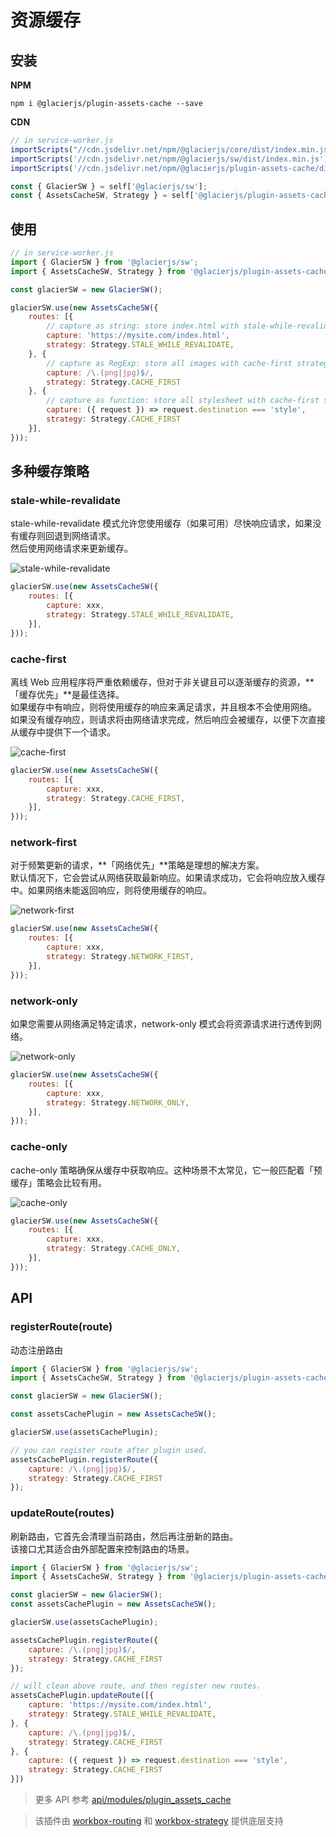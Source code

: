 # 资源缓存

## 安装

**NPM**

```shell
npm i @glacierjs/plugin-assets-cache --save
```

**CDN**

```javascript
// in service-worker.js
importScripts("//cdn.jsdelivr.net/npm/@glacierjs/core/dist/index.min.js");
importScripts('//cdn.jsdelivr.net/npm/@glacierjs/sw/dist/index.min.js');
importScripts('//cdn.jsdelivr.net/npm/@glacierjs/plugin-assets-cache/dist/index.min.js');

const { GlacierSW } = self['@glacierjs/sw'];
const { AssetsCacheSW, Strategy } = self['@glacierjs/plugin-assets-cache'];
```

## 使用

```javascript
// in service-worker.js
import { GlacierSW } from '@glacierjs/sw';
import { AssetsCacheSW, Strategy } from '@glacierjs/plugin-assets-cache';

const glacierSW = new GlacierSW();

glacierSW.use(new AssetsCacheSW({
    routes: [{
        // capture as string: store index.html with stale-while-revalidate strategy.
        capture: 'https://mysite.com/index.html',
        strategy: Strategy.STALE_WHILE_REVALIDATE,
    }, {
        // capture as RegExp: store all images with cache-first strategy
        capture: /\.(png|jpg)$/,
        strategy: Strategy.CACHE_FIRST
    }, {
        // capture as function: store all stylesheet with cache-first strategy
        capture: ({ request }) => request.destination === 'style',
        strategy: Strategy.CACHE_FIRST
    }],
}));
```
## 多种缓存策略

### stale-while-revalidate

stale-while-revalidate 模式允许您使用缓存（如果可用）尽快响应请求，如果没有缓存则回退到网络请求。    
然后使用网络请求来更新缓存。

![stale-while-revalidate](../../assets/cache-strategy/stale-while-revalidate.png)

```javascript
glacierSW.use(new AssetsCacheSW({
    routes: [{
        capture: xxx,
        strategy: Strategy.STALE_WHILE_REVALIDATE,
    }],
}));
```

### cache-first

离线 Web 应用程序将严重依赖缓存，但对于非关键且可以逐渐缓存的资源，**「缓存优先」**是最佳选择。    
如果缓存中有响应，则将使用缓存的响应来满足请求，并且根本不会使用网络。    
如果没有缓存响应，则请求将由网络请求完成，然后响应会被缓存，以便下次直接从缓存中提供下一个请求。

![cache-first](../../assets/cache-strategy/cache-first.png)

```javascript
glacierSW.use(new AssetsCacheSW({
    routes: [{
        capture: xxx,
        strategy: Strategy.CACHE_FIRST,
    }],
}));
```

### network-first

对于频繁更新的请求，**「网络优先」**策略是理想的解决方案。    
默认情况下，它会尝试从网络获取最新响应。如果请求成功，它会将响应放入缓存中。如果网络未能返回响应，则将使用缓存的响应。

![network-first](../../assets/cache-strategy/network-first.png)

```javascript
glacierSW.use(new AssetsCacheSW({
    routes: [{
        capture: xxx,
        strategy: Strategy.NETWORK_FIRST,
    }],
}));
```



### network-only

如果您需要从网络满足特定请求，network-only 模式会将资源请求进行透传到网络。

![network-only](../../assets/cache-strategy/network-only.png)

```javascript
glacierSW.use(new AssetsCacheSW({
    routes: [{
        capture: xxx,
        strategy: Strategy.NETWORK_ONLY,
    }],
}));
```
### cache-only

cache-only 策略确保从缓存中获取响应。这种场景不太常见，它一般匹配着「预缓存」策略会比较有用。

![cache-only](../../assets/cache-strategy/cache-only.png)

```javascript
glacierSW.use(new AssetsCacheSW({
    routes: [{
        capture: xxx,
        strategy: Strategy.CACHE_ONLY,
    }],
}));
```

## API

### registerRoute(route)

动态注册路由

```javascript
import { GlacierSW } from '@glacierjs/sw';
import { AssetsCacheSW, Strategy } from '@glacierjs/plugin-assets-cache';

const glacierSW = new GlacierSW();

const assetsCachePlugin = new AssetsCacheSW();

glacierSW.use(assetsCachePlugin);

// you can register route after plugin used.
assetsCachePlugin.registerRoute({
    capture: /\.(png|jpg)$/,
    strategy: Strategy.CACHE_FIRST
});
```

### updateRoute(routes)

刷新路由，它首先会清理当前路由，然后再注册新的路由。    
该接口尤其适合由外部配置来控制路由的场景。

```javascript
import { GlacierSW } from '@glacierjs/sw';
import { AssetsCacheSW, Strategy } from '@glacierjs/plugin-assets-cache';

const glacierSW = new GlacierSW();
const assetsCachePlugin = new AssetsCacheSW();

glacierSW.use(assetsCachePlugin);

assetsCachePlugin.registerRoute({
    capture: /\.(png|jpg)$/,
    strategy: Strategy.CACHE_FIRST
});

// will clean above route, and then register new routes.
assetsCachePlugin.updateRoute([{
    capture: 'https://mysite.com/index.html',
    strategy: Strategy.STALE_WHILE_REVALIDATE,
}, {
    capture: /\.(png|jpg)$/,
    strategy: Strategy.CACHE_FIRST
}, {
    capture: ({ request }) => request.destination === 'style',
    strategy: Strategy.CACHE_FIRST
}])
```


> 更多 API 参考 [api/modules/plugin_assets_cache](https://jerryc8080.github.io/GlacierJS/api/modules/plugin_assets_cache_src.html)

> 该插件由 [workbox-routing](https://developers.google.com/web/tools/workbox/modules/workbox-routing) 和 [workbox-strategy](https://developers.google.com/web/tools/workbox/modules/workbox-strategies#stale-while-revalidate) 提供底层支持